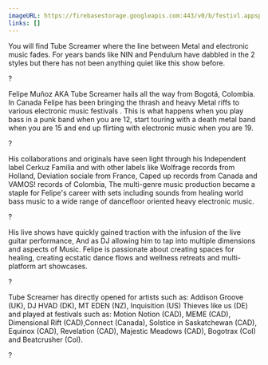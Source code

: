 ```yaml
---
imageURL: https://firebasestorage.googleapis.com:443/v0/b/festivl.appspot.com/o/userContent%2FD5D683DE-835B-4CBB-B9D7-23CD9DACB4E0.png?alt=media&token=f12c3d47-841d-43f3-9f95-d048c14216fc
links: []
---
```

You will find Tube Screamer where the line between Metal and electronic music fades. For years bands like NIN and Pendulum have dabbled in the 2 styles but there has not been anything quiet like this show before. 

?

Felipe Muñoz AKA Tube Screamer hails all the way from Bogotá, Colombia. In Canada Felipe has been bringing the thrash and heavy Metal riffs to various electronic music festivals . This is what happens when you play bass in a punk band when you are 12, start touring with a death metal band when you are 15 and end up flirting with electronic music when you are 19.

?

His collaborations and originals have seen light through his Independent label Cerkuz Familia and with other labels like Wolfrage records from Holland, Deviation sociale from France, Caped up records from Canada and VAMOS! records of Colombia, The multi-genre music production became a staple for Felipe's career with sets including sounds from healing world bass music to a wide range of dancefloor oriented heavy electronic music.

?

His live shows have quickly gained traction with the infusion of the live guitar performance, And as DJ allowing him to tap into multiple dimensions and aspects of Music. Felipe is passionate about creating spaces for healing, creating ecstatic dance flows and wellness retreats and multi-platform art showcases.

?

Tube Screamer has directly opened for artists such as: Addison Groove (UK), DJ HVAD (DK), MT EDEN (NZ), Inquisition (US) Thieves like us (DE) and played at festivals such as: Motion Notion (CAD), MEME (CAD), Dimensional Rift (CAD),Connect (Canada), Solstice in Saskatchewan (CAD), Equinox (CAD), Revelation (CAD), Majestic Meadows (CAD), Bogotrax (Col) and Beatcrusher (Col).

?